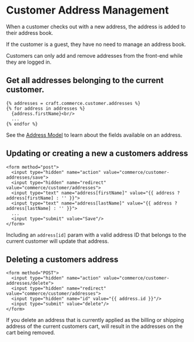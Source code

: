 # Customer Address Management
When a customer checks out with a new address, the address is added to their address book.

If the customer is a guest, they have no need to manage an address book.

Customers can only add and remove addresses from the front-end while they are logged in.

## Get all addresses belonging to the current customer.

```twig
{% addresses = craft.commerce.customer.addresses %}
{% for address in addresses %}
  {address.firstName}<br/>
  ...
{% endfor %}
```

See the [Address Model](address-model.md) to learn about the fields available on an address.

## Updating or creating a new a customers address

```twig
<form method="post">
  <input type="hidden" name="action" value="commerce/customer-addresses/save">
  <input type="hidden" name="redirect" value="commerce/customer/addresses">
  <input type="text" name="address[firstName]" value="{{ address ? address[firstName] : '' }}">
  <input type="text" name="address[lastName]" value="{{ address ? address[lastName] : '' }}">
  ...
  <input type="submit" value="Save"/>
</form>
```

Including an `address[id]` param with a valid address ID that belongs to the current customer will update that address.

## Deleting a customers address

```twig
<form method="POST">
  <input type="hidden" name="action" value="commerce/customer-addresses/delete">
  <input type="hidden" name="redirect" value="commerce/customer/addresses">
  <input type="hidden" name="id" value="{{ address.id }}"/>
  <input type="submit" value="delete"/>
</form>
```

If you delete an address that is currently applied as the billing or shipping address of the current customers cart, will result in the addresses on the cart being removed.
